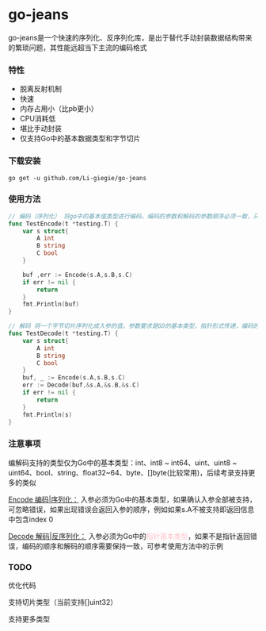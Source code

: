 # go-jeans
go-jeans是一个快速的序列化、反序列化库，是出于替代手动封装数据结构带来的繁琐问题，其性能远超当下主流的编码格式
### 特性
- 脱离反射机制
- 快速
- 内存占用小（比pb更小）
- CPU消耗低
- 堪比手动封装
- 仅支持Go中的基本数据类型和字节切片

### 下载安装
``` 
go get -u github.com/Li-giegie/go-jeans
```

### 使用方法
```go
// 编码（序列化） 将go中的基本值类型进行编码，编码的参数和解码的参数顺序必须一致，只有在传递的类型不支持时会返回错误，其他情况不会，注意这一步并不打包返回的切片
func TestEncode(t *testing.T) {
    var s struct{
        A int
        B string
        C bool
    }

    buf ,err := Encode(s.A,s.B,s.C)
    if err != nil {
        return
    }
    fmt.Println(buf)
}

// 解码 将一个字节切片序列化成入参的值，参数要求是GO的基本类型，指针形式传递，编码的参数和解码的参数顺序必须一致
func TestDecode(t *testing.T) {
    var s struct{
        A int
        B string
        C bool
    }
    buf, _ := Encode(s.A,s.B,s.C)
    err := Decode(buf,&s.A,&s.B,&s.C)
    if err != nil {
        return
    }
    fmt.Println(s)
}
```
### 注意事项
编解码支持的类型仅为Go中的基本类型：int、int8 ~ int64、uint、uint8 ~ uint64、bool、string、float32~64、byte、[]byte(比较常用)，后续考录支持更多的类似

[Encode 编码|序列化：](#) 入参必须为Go中的基本类型，如果确认入参全部被支持，可忽略错误，如果出现错误会返回入参的顺序，例如如果s.A不被支持即返回信息中包含index 0

[Decode 解码|反序列化：](#) 入参必须为Go中的<span style="color: pink">指针基本类型</span>，如果不是指针返回错误，编码的顺序和解码的顺序需要保持一致，可参考使用方法中的示例

### TODO
优化代码

支持切片类型（当前支持[]uint32）

支持更多类型

